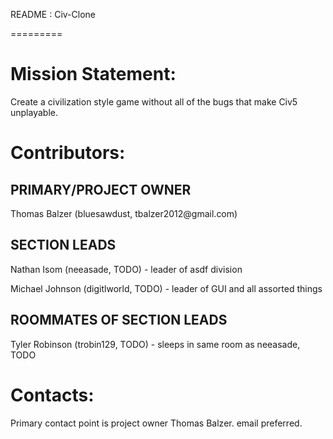 <p>README : Civ-Clone</p>
=========

<h1>Mission Statement:</h1>
<p>Create a civilization style game without all of the bugs that make Civ5 unplayable.</p>
 
<h1>Contributors:</h1>
<h2>PRIMARY/PROJECT OWNER</h2>
<p>Thomas Balzer (bluesawdust, tbalzer2012@gmail.com)</p>
<h2>SECTION LEADS</h2>
<p>Nathan Isom (neeasade, TODO) - leader of asdf division</p>
<p>Michael Johnson (digitlworld, TODO) - leader of GUI and all assorted things</p>
<h2>ROOMMATES OF SECTION LEADS</h2>
<p>Tyler Robinson (trobin129, TODO) - sleeps in same room as neeasade, TODO</p>
  
<h1>Contacts:</h1>
<p>Primary contact point is project owner Thomas Balzer. email preferred.</p>
